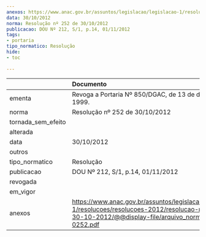 ```yaml
---
anexos: https://www.anac.gov.br/assuntos/legislacao/legislacao-1/resolucoes/resolucoes-2012/resolucao-no-252-de-30-10-2012/@@display-file/arquivo_norma/RA2012-0252.pdf
data: 30/10/2012
norma: Resolução nº 252 de 30/10/2012
publicacao: DOU Nº 212, S/1, p.14, 01/11/2012
tags:
- portaria
tipo_normatico: Resolução
hide: 
- toc 
 
---
```


|                    | Documento                                                                                                                                                       |
|:-------------------|:----------------------------------------------------------------------------------------------------------------------------------------------------------------|
| ementa             | Revoga a Portaria Nº 850/DGAC, de 13 de dezembro de 1999.                                                                                                       |
| norma              | Resolução nº 252 de 30/10/2012                                                                                                                                  |
| tornada_sem_efeito |                                                                                                                                                                 |
| alterada           |                                                                                                                                                                 |
| data               | 30/10/2012                                                                                                                                                      |
| outros             |                                                                                                                                                                 |
| tipo_normatico     | Resolução                                                                                                                                                       |
| publicacao         | DOU Nº 212, S/1, p.14, 01/11/2012                                                                                                                               |
| revogada           |                                                                                                                                                                 |
| em_vigor           |                                                                                                                                                                 |
| anexos             | https://www.anac.gov.br/assuntos/legislacao/legislacao-1/resolucoes/resolucoes-2012/resolucao-no-252-de-30-10-2012/@@display-file/arquivo_norma/RA2012-0252.pdf |